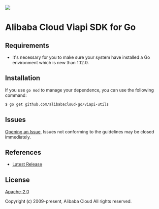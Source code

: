 ![](https://aliyunsdk-pages.alicdn.com/icons/AlibabaCloud.svg)

# Alibaba Cloud Viapi SDK for Go

## Requirements
- It's necessary for you to make sure your system have installed a Go environment which is new than 1.12.0.

## Installation
If you use `go mod` to manage your dependence, you can use the following command:

```sh
$ go get github.com/alibabacloud-go/viapi-utils
```

## Issues
[Opening an Issue](https://github.com/aliyun/alibabacloud-viapi-sdk/issues/new), Issues not conforming to the guidelines may be closed immediately.

## References
* [Latest Release](https://github.com/aliyun/alibabacloud-viapi-sdk/)

## License
[Apache-2.0](http://www.apache.org/licenses/LICENSE-2.0)

Copyright (c) 2009-present, Alibaba Cloud All rights reserved.